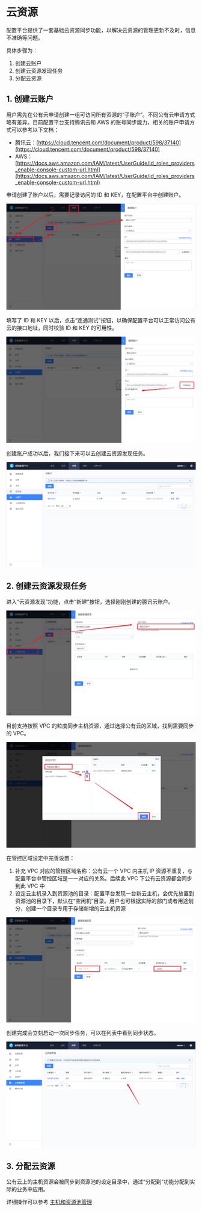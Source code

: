 # 云资源

配置平台提供了一套基础云资源同步功能，以解决云资源的管理更新不及时，信息不准确等问题。

具体步骤为：

1. 创建云账户
2. 创建云资源发现任务
3. 分配云资源

## 1. 创建云账户

用户需先在公有云申请创建一组可访问所有资源的“子账户”。不同公有云申请方式略有差异。目前配置平台支持腾讯云和 AWS 的账号同步能力，相关的账户申请方式可以参考以下文档：

- 腾讯云：[https://cloud.tencent.com/document/product/598/37140](https://cloud.tencent.com/document/product/598/37140)
- AWS：[https://docs.aws.amazon.com/IAM/latest/UserGuide/id_roles_providers_enable-console-custom-url.html](https://docs.aws.amazon.com/IAM/latest/UserGuide/id_roles_providers_enable-console-custom-url.html)

申请创建了账户以后，需要记录访问的 ID 和 KEY，在配置平台中创建账户。

![image-20201103145902897](../media/CloudResource/image-20201103145902897.png)

填写了 ID 和 KEY 以后，点击“连通测试”按钮，以确保配置平台可以正常访问公有云的接口地址，同时校验 ID 和 KEY 的可用性。

![image-20201103150038696](../media/CloudResource/image-20201103150038696.png)

创建账户成功以后，我们接下来可以去创建云资源发现任务。

![image-20201103150214547](../media/CloudResource/image-20201103150214547.png)

## 2. 创建云资源发现任务

进入“云资源发现”功能，点击“新建”按钮，选择刚刚创建的腾讯云账户。

![image-20201103150408059](../media/CloudResource/image-20201103150408059.png)

目前支持按照 VPC 的粒度同步主机资源，通过选择公有云的区域，找到需要同步的 VPC。

![image-20201103150908555](../media/CloudResource/image-20201103150908555.png)

在管控区域设定中完善设置：

1. 补充 VPC 对应的管控区域名称：公有云一个 VPC 内主机 IP 资源不重复，与配置平台中管控区域是一一对应的关系。后续此 VPC 下公有云资源都会同步到此 VPC 中
2. 设定云主机录入到资源池的目录：配置平台发现一台新云主机，会优先放置到资源池的目录下，默认在“空闲机”目录。用户也可根据实际的部门或者用途划分，创建一个目录专用于存储新增的云主机资源

![image-20201103151136751](../media/CloudResource/image-20201103151136751.png)

创建完成会立刻启动一次同步任务，可以在列表中看到同步状态。

![image-20201103151830674](../media/CloudResource/image-20201103151830674.png)

## 3. 分配云资源

公有云上的主机资源会被同步到资源池的设定目录中，通过“分配到”功能分配到实际的业务中应用。

详细操作可以参考 [主机和资源池管理](./ResourcePool.md)

